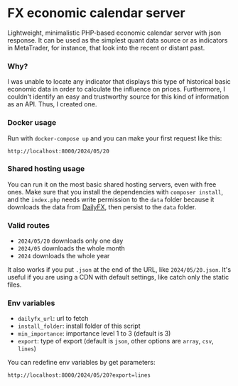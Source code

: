 # FX economic calendar server

Lightweight, minimalistic PHP-based economic calendar server with json response. It can be used as the simplest quant data source or as indicators in MetaTrader, for instance, that look into the recent or distant past.

### Why?

I was unable to locate any indicator that displays this type of historical basic economic data in order to calculate the influence on prices. Furthermore, I couldn't identify an easy and trustworthy source for this kind of information as an API. Thus, I created one.

### Docker usage

Run with ```docker-compose up``` and you can make your first request like this:
```
http://localhost:8000/2024/05/20
```

### Shared hosting usage

You can run it on the most basic shared hosting servers, even with free ones. Make sure that you install the dependencies with ```composer install```, and the ```index.php``` needs write permission to the ```data``` folder because it downloads the data from [DailyFX](https://www.dailyfx.com/economic-calendar), then persist to the ```data``` folder.

### Valid routes

* ```2024/05/20``` downloads only one day
* ```2024/05``` downloads the whole month
* ```2024``` downloads the whole year

It also works if you put ```.json``` at the end of the URL, like ```2024/05/20.json```. It's useful if you are using a CDN with default settings, like catch only the static files.

### Env variables

* ```dailyfx_url```: url to fetch
* ```install_folder```: install folder of this script
* ```min_importance```: importance level 1 to 3 (default is 3)
* ```export```: type of export (default is ```json```, other options are ```array```, ```csv```, ```lines```)

You can redefine env variables by get parameters:
```
http://localhost:8000/2024/05/20?export=lines
```